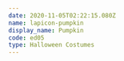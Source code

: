```yaml
---
date: 2020-11-05T02:22:15.080Z
name: lapicon-pumpkin
display_name: Pumpkin
code: ed05
type: Halloween Costumes
---
```


